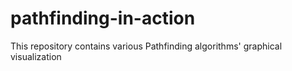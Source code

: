 # pathfinding-in-action
This repository contains various Pathfinding algorithms' graphical visualization
